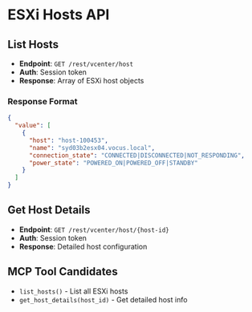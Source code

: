 # ESXi Hosts API

## List Hosts
- **Endpoint**: `GET /rest/vcenter/host`
- **Auth**: Session token
- **Response**: Array of ESXi host objects

### Response Format
```json
{
  "value": [
    {
      "host": "host-100453",
      "name": "syd03b2esx04.vocus.local",
      "connection_state": "CONNECTED|DISCONNECTED|NOT_RESPONDING",
      "power_state": "POWERED_ON|POWERED_OFF|STANDBY"
    }
  ]
}
```

## Get Host Details
- **Endpoint**: `GET /rest/vcenter/host/{host-id}`
- **Auth**: Session token
- **Response**: Detailed host configuration

## MCP Tool Candidates
- `list_hosts()` - List all ESXi hosts
- `get_host_details(host_id)` - Get detailed host info
